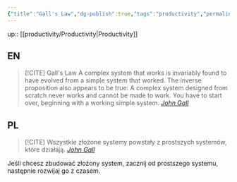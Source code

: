 ```yaml
---
{"title":"Gall's Law","dg-publish":true,"tags":"productivity","permalink":"/productivity/gall-s-law/","dgPassFrontmatter":true}
---
```


up:: [[productivity/Productivity\|Productivity]]

## EN

>[!CITE] Gall's Law
>A complex system that works is invariably found to have evolved from a simple system that worked. The inverse proposition also appears to be true: A complex system designed from scratch never works and cannot be made to work. You have to start over, beginning with a working simple system.
> *[John Gall](https://en.m.wikipedia.org/wiki/John_Gall_%28author%29?wprov=sfla1)*

## PL

> [!CITE] Wszystkie złożone systemy powstały z prostszych systemów, które działają.
> *[John Gall](https://en.m.wikipedia.org/wiki/John_Gall_%28author%29?wprov=sfla1)*

Jeśli chcesz zbudować złożony system, zacznij od prostszego systemu, następnie rozwijaj go z czasem.